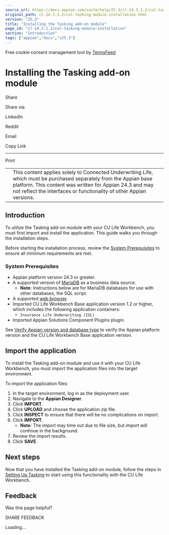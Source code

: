 ```yaml
---
source_url: https://docs.appian.com/suite/help/25.3/cl-24.3.1.2/cul-tasking-module-installation.html
original_path: cl-24.3.1.2/cul-tasking-module-installation.html
version: "25.3"
title: "Installing the Tasking add-on module"
page_id: "cl-24.3.1.2/cul-tasking-module-installation"
section: "Introduction"
tags: ["appian","docs","v25.3"]
---
```



Free cookie consent management tool by [TermsFeed](https://www.termsfeed.com/)

# Installing the Tasking add-on module

Share

Share via

LinkedIn

Reddit

Email

Copy Link

* * *

Print

<table><tbody><tr><td><i class="fa fa-check-square-o" aria-hidden="true"></i></td><td>This content applies solely to Connected Underwriting Life, which must be purchased separately from the Appian base platform. This content was written for Appian 24.3 and may not reflect the interfaces or functionality of other Appian versions.</td></tr></tbody></table>

## Introduction

To utilize the Tasking add-on module with your CU Life Workbench, you must first import and install the application. This guide walks you through the installation steps.

Before starting the installation process, review the [System Prerequisites](#system-prerequisites) to ensure all minimum requirements are met.

### System Prerequisites

-   Appian platform version 24.3 or greater.
-   A supported version of [MariaDB](../System_Requirements.html#databases) as a business data source.
    -   **Note**: Instructions below are for MariaDB databases for use with other databases, the SQL script.
-   A supported [web browser](../System_Requirements.html#web-browsers).
-   Imported CU Life Workbench Base application version 1.2 or higher, which includes the following application containers:
    -   `Insurance Life Underwriting (ISL)`
-   Imported Appian Solutions Component Plugins plugin.

See [Verify Appian version and database type](installing-cu-life.html#verify-the-appian-version-and-database-type) to verify the Appian platform version and the CU Life Workbench Base application version.

## Import the application

To install the Tasking add-on module and use it with your CU Life Workbench, you must import the application files into the target environment.

To import the application files:

1.  In the target environment, log in as the deployment user.
2.  Navigate to the **Appian Designer**.
3.  Click **IMPORT**.
4.  Click **UPLOAD** and choose the application zip file.
5.  Click **INSPECT** to ensure that there will be no complications on import.
6.  Click **IMPORT**.
    -   **Note**: The import may time out due to file size, but import will continue in the background.
7.  Review the import results.
8.  Click **SAVE**.

## Next steps

Now that you have installed the Tasking add-on module, follow the steps in [Setting Up Tasking](cul-tasking-module-setup.html) to start using this functionality with the CU Life Workbench.

## Feedback

Was this page helpful?

SHARE FEEDBACK

Loading...